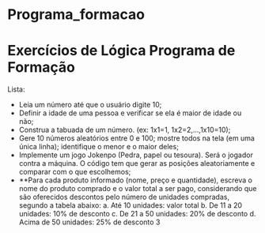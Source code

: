 # Programa_formacao
# Exercícios de Lógica Programa de Formação
Lista: 
- Leia um número até que o usuário digite 10; 
- Definir a idade de uma pessoa e verificar se ela é maior de idade ou não; 
- Construa a tabuada de um número. (ex: 1x1=1, 1x2=2,...,1x10=10); 
- Gere 10 números aleatórios entre 0 e 100; mostre todos na tela (em uma única linha); 
identifique o menor e o maior deles; 
- Implemente um jogo Jokenpo (Pedra, papel ou tesoura). Será o jogador contra a máquina. 
O código tem que gerar as posições aleatoriamente e comparar com o que escolhemos; 
- **Para cada produto informado (nome, preço e quantidade), escreva o nome do produto 
comprado e o valor total a ser pago, considerando que são oferecidos descontos pelo 
número de unidades compradas, segundo a tabela abaixo: a. Até 10 unidades: valor total 
b. De 11 a 20 unidades: 10% de desconto c. De 21 a 50 unidades: 20% de desconto d. 
Acima de 50 unidades: 25% de desconto 3